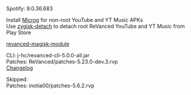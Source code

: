 Spotify: 9.0.36.683  

Install [Microg](https://github.com/ReVanced/GmsCore/releases) for non-root YouTube and YT Music APKs  
Use [zygisk-detach](https://github.com/j-hc/zygisk-detach) to detach root ReVanced YouTube and YT Music from Play Store  

[revanced-magisk-module](https://github.com/j-hc/revanced-magisk-module)
  
CLI: j-hc/revanced-cli-5.0.0-all.jar  
Patches: ReVanced/patches-5.23.0-dev.3.rvp  
[Changelog](https://github.com/ReVanced/revanced-patches/releases/tag/v5.23.0-dev.3)  

Skipped:  
Patches: inotia00/patches-5.6.2.rvp                      
